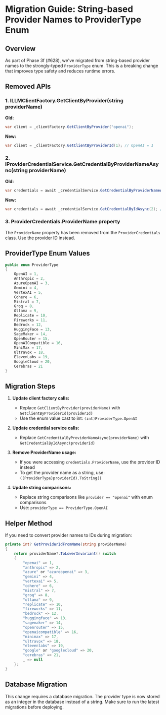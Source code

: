 # Migration Guide: String-based Provider Names to ProviderType Enum

## Overview
As part of Phase 3f (#628), we've migrated from string-based provider names to the strongly-typed `ProviderType` enum. This is a breaking change that improves type safety and reduces runtime errors.

## Removed APIs

### 1. ILLMClientFactory.GetClientByProvider(string providerName)
**Old:**
```csharp
var client = _clientFactory.GetClientByProvider("openai");
```

**New:**
```csharp
var client = _clientFactory.GetClientByProviderId(1); // OpenAI = 1
```

### 2. IProviderCredentialService.GetCredentialByProviderNameAsync(string providerName)
**Old:**
```csharp
var credentials = await _credentialService.GetCredentialByProviderNameAsync("anthropic");
```

**New:**
```csharp
var credentials = await _credentialService.GetCredentialByIdAsync(2); // Anthropic = 2
```

### 3. ProviderCredentials.ProviderName property
The `ProviderName` property has been removed from the `ProviderCredentials` class. Use the provider ID instead.

## ProviderType Enum Values
```csharp
public enum ProviderType
{
    OpenAI = 1,
    Anthropic = 2,
    AzureOpenAI = 3,
    Gemini = 4,
    VertexAI = 5,
    Cohere = 6,
    Mistral = 7,
    Groq = 8,
    Ollama = 9,
    Replicate = 10,
    Fireworks = 11,
    Bedrock = 12,
    HuggingFace = 13,
    SageMaker = 14,
    OpenRouter = 15,
    OpenAICompatible = 16,
    MiniMax = 17,
    Ultravox = 18,
    ElevenLabs = 19,
    GoogleCloud = 20,
    Cerebras = 21
}
```

## Migration Steps

1. **Update client factory calls:**
   - Replace `GetClientByProvider(providerName)` with `GetClientByProviderId(providerId)`
   - Use the enum value cast to int: `(int)ProviderType.OpenAI`

2. **Update credential service calls:**
   - Replace `GetCredentialByProviderNameAsync(providerName)` with `GetCredentialByIdAsync(providerId)`

3. **Remove ProviderName usage:**
   - If you were accessing `credentials.ProviderName`, use the provider ID instead
   - To get the provider name as a string, use: `((ProviderType)providerId).ToString()`

4. **Update string comparisons:**
   - Replace string comparisons like `provider == "openai"` with enum comparisons
   - Use: `providerType == ProviderType.OpenAI`

## Helper Method
If you need to convert provider names to IDs during migration:
```csharp
private int? GetProviderIdFromName(string providerName)
{
    return providerName?.ToLowerInvariant() switch
    {
        "openai" => 1,
        "anthropic" => 2,
        "azure" or "azureopenai" => 3,
        "gemini" => 4,
        "vertexai" => 5,
        "cohere" => 6,
        "mistral" => 7,
        "groq" => 8,
        "ollama" => 9,
        "replicate" => 10,
        "fireworks" => 11,
        "bedrock" => 12,
        "huggingface" => 13,
        "sagemaker" => 14,
        "openrouter" => 15,
        "openaicompatible" => 16,
        "minimax" => 17,
        "ultravox" => 18,
        "elevenlabs" => 19,
        "google" or "googlecloud" => 20,
        "cerebras" => 21,
        _ => null
    };
}
```

## Database Migration
This change requires a database migration. The provider type is now stored as an integer in the database instead of a string. Make sure to run the latest migrations before deploying.